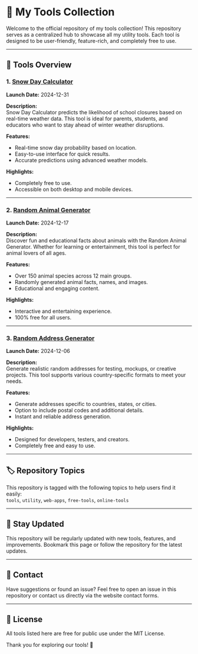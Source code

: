 # 🌟 My Tools Collection  
Welcome to the official repository of my tools collection! This repository serves as a centralized hub to showcase all my utility tools. Each tool is designed to be user-friendly, feature-rich, and completely free to use.  

---  

## 🚀 Tools Overview  

### 1. [Snow Day Calculator](https://snowdaycalculator.online/)  
**Launch Date:** 2024-12-31  

**Description:**  
Snow Day Calculator predicts the likelihood of school closures based on real-time weather data. This tool is ideal for parents, students, and educators who want to stay ahead of winter weather disruptions.  

**Features:**  
- Real-time snow day probability based on location.  
- Easy-to-use interface for quick results.  
- Accurate predictions using advanced weather models.  

**Highlights:**  
- Completely free to use.  
- Accessible on both desktop and mobile devices.  

---  

### 2. [Random Animal Generator](https://animalgenerator.org/)  
**Launch Date:** 2024-12-17  

**Description:**  
Discover fun and educational facts about animals with the Random Animal Generator. Whether for learning or entertainment, this tool is perfect for animal lovers of all ages.  

**Features:**  
- Over 150 animal species across 12 main groups.  
- Randomly generated animal facts, names, and images.  
- Educational and engaging content.  

**Highlights:**  
- Interactive and entertaining experience.  
- 100% free for all users.  

---  

### 3. [Random Address Generator](https://addressgenerator.app/)  
**Launch Date:** 2024-12-06  

**Description:**  
Generate realistic random addresses for testing, mockups, or creative projects. This tool supports various country-specific formats to meet your needs.  

**Features:**  
- Generate addresses specific to countries, states, or cities.  
- Option to include postal codes and additional details.  
- Instant and reliable address generation.  

**Highlights:**  
- Designed for developers, testers, and creators.  
- Completely free and easy to use.  

---  

## 🏷️ Repository Topics  
This repository is tagged with the following topics to help users find it easily:  
`tools`, `utility`, `web-apps`, `free-tools`, `online-tools`  

---  

## 📅 Stay Updated  
This repository will be regularly updated with new tools, features, and improvements. Bookmark this page or follow the repository for the latest updates.  

---

## 🤝 Contact  
Have suggestions or found an issue? Feel free to open an issue in this repository or contact us directly via the website contact forms.  

---

## 📄 License  
All tools listed here are free for public use under the MIT License.  

Thank you for exploring our tools! 🌟  
